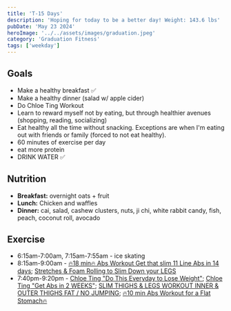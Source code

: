 ```yaml
---
title: 'T-15 Days'
description: 'Hoping for today to be a better day! Weight: 143.6 lbs'
pubDate: 'May 23 2024'
heroImage: '../../assets/images/graduation.jpeg'
category: 'Graduation Fitness'
tags: ['weekday']
---
```


## Goals

- Make a healthy breakfast ✅
- Make a healthy dinner (salad w/ apple cider)
- Do Chloe Ting Workout
- Learn to reward myself not by eating, but through healthier avenues (shopping, reading, socializing)
- Eat healthy all the time without snacking. Exceptions are when I'm eating out with friends or family (forced to not eat healthy).
- 60 minutes of exercise per day
- eat more protein
- DRINK WATER ✅

## Nutrition

- **Breakfast:** overnight oats + fruit
- **Lunch:** Chicken and waffles
- **Dinner:** cai, salad, cashew clusters, nuts, ji chi, white rabbit candy, fish, peach, coconut roll, avocado

## Exercise

- 6:15am-7:00am, 7:15am-7:55am - ice skating
- 8:15am-9:00am - [🔥18 min🔥 Abs Workout Get that slim 11 Line Abs in 14 days](https://www.youtube.com/watch?v=IGHNSH9y87o); [Stretches & Foam Rolling to Slim Down your LEGS](https://www.youtube.com/watch?v=zF7LFDfKEGY)
- 7:40pm-9:20pm - [Chloe Ting "Do This Everyday to Lose Weight"](https://www.youtube.com/watch?v=2MoGxae-zyo); [Chloe Ting "Get Abs in 2 WEEKS"](https://www.youtube.com/watch?v=2pLT-olgUJs); [SLIM THIGHS & LEGS WORKOUT INNER & OUTER THIGHS FAT / NO JUMPING](https://www.youtube.com/watch?v=NDsjmxTROEo); [🔥10 min Abs Workout for a Flat Stomach🔥](https://www.youtube.com/watch?v=hR1ZgDQqyVI)
